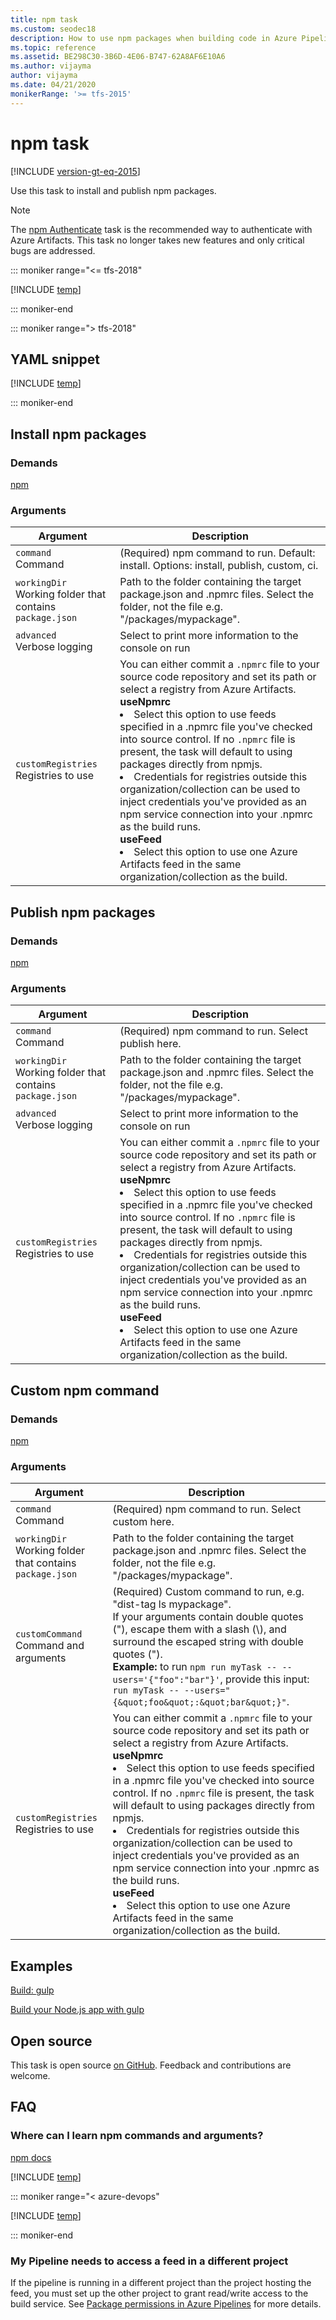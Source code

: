 ```yaml
---
title: npm task
ms.custom: seodec18
description: How to use npm packages when building code in Azure Pipelines
ms.topic: reference
ms.assetid: BE298C30-3B6D-4E06-B747-62A8AF6E10A6
ms.author: vijayma
author: vijayma
ms.date: 04/21/2020
monikerRange: '>= tfs-2015'
---
```


# npm task

[!INCLUDE [version-gt-eq-2015](../../../includes/version-gt-eq-2015.md)]

Use this task to install and publish npm packages.

> [!NOTE]
> The [npm Authenticate](npm-authenticate.md) task is the recommended way to authenticate with Azure Artifacts. This task no longer takes new features and only critical bugs are addressed.

::: moniker range="<= tfs-2018"

[!INCLUDE [temp](../../includes/concept-rename-note.md)]

::: moniker-end

::: moniker range="> tfs-2018"

## YAML snippet

[!INCLUDE [temp](../includes/yaml/NpmV1.md)]

::: moniker-end

## Install npm packages

### Demands
[npm](https://nodejs.org/en/download/)

### Arguments

|Argument|Description|
|--- |--- |
|`command`<br/>Command| (Required) npm command to run. Default: install. Options: install, publish, custom, ci. |
|`workingDir`<br/>Working folder that contains `package.json` | Path to the folder containing the target package.json and .npmrc files. Select the folder, not the file e.g. "/packages/mypackage".|
|`advanced` <br/>Verbose logging| Select to print more information to the console on run|
|`customRegistries`<br/>Registries to use|You can either commit a `.npmrc` file to your source code repository and set its path or select a registry from Azure Artifacts.<br/>**useNpmrc**<br/><li>Select this option to use feeds specified in a .npmrc file you've checked into source control. If no `.npmrc` file is present, the task will default to using packages directly from npmjs. <br/><li>Credentials for registries outside this organization/collection can be used to inject credentials you've provided as an npm service connection into your .npmrc as the build runs.<br/>**useFeed**<br/><li>Select this option to use one Azure Artifacts feed in the same organization/collection as the build.|

## Publish npm packages

### Demands

[npm](https://nodejs.org/en/download/)

### Arguments

|Argument|Description|
|--- |--- |
|`command`<br/>Command| (Required) npm command to run. Select publish here.|
|`workingDir`<br/>Working folder that contains `package.json`| Path to the folder containing the target package.json and .npmrc files. Select the folder, not the file e.g. "/packages/mypackage".|
|`advanced` <br/>Verbose logging| Select to print more information to the console on run|
|`customRegistries`<br/>Registries to use|You can either commit a `.npmrc` file to your source code repository and set its path or select a registry from Azure Artifacts.<br/>**useNpmrc**<br/><li>Select this option to use feeds specified in a .npmrc file you've checked into source control. If no `.npmrc` file is present, the task will default to using packages directly from npmjs. <br/><li>Credentials for registries outside this organization/collection can be used to inject credentials you've provided as an npm service connection into your .npmrc as the build runs.<br/>**useFeed**<br/><li>Select this option to use one Azure Artifacts feed in the same organization/collection as the build.|

## Custom npm command

### Demands

[npm](https://nodejs.org/en/download/)

### Arguments

|Argument|Description|
|--- |--- |
|`command`<br/>Command| (Required) npm command to run. Select custom here.|
|`workingDir`<br/>Working folder that contains `package.json`| Path to the folder containing the target package.json and .npmrc files. Select the folder, not the file e.g. "/packages/mypackage".|
|`customCommand`<br/>Command and arguments| (Required) Custom command to run, e.g. \"dist-tag ls mypackage\". <br/> If your arguments contain double quotes ("), escape them with a slash (\\), and surround the escaped string with double quotes ("). <br/>**Example:** to run `npm run myTask -- --users='{"foo":"bar"}'`, provide this input: `run myTask -- --users="{&quot;foo&quot;:&quot;bar&quot;}"`.| 
|`customRegistries`<br/>Registries to use|You can either commit a `.npmrc` file to your source code repository and set its path or select a registry from Azure Artifacts.<br/>**useNpmrc**<br/><li>Select this option to use feeds specified in a .npmrc file you've checked into source control. If no `.npmrc` file is present, the task will default to using packages directly from npmjs. <br/><li>Credentials for registries outside this organization/collection can be used to inject credentials you've provided as an npm service connection into your .npmrc as the build runs.<br/>**useFeed**<br/><li>Select this option to use one Azure Artifacts feed in the same organization/collection as the build.|

## Examples

[Build: gulp](../build/gulp.md)

[Build your Node.js app with gulp](../../ecosystems/javascript.md)

## Open source

This task is open source [on GitHub](https://github.com/Microsoft/azure-pipelines-tasks). Feedback and contributions are welcome.

## FAQ

### Where can I learn npm commands and arguments?

[npm docs](https://docs.npmjs.com/)

<!-- BEGINSECTION class="md-qanda" -->

[!INCLUDE [temp](../../includes/qa-agents.md)]

::: moniker range="< azure-devops"

[!INCLUDE [temp](../../includes/qa-versions.md)]

::: moniker-end

### My Pipeline needs to access a feed in a different project

If the pipeline is running in a different project than the project hosting the feed, you must set up the other project to grant read/write access to the build service. See [Package permissions in Azure Pipelines](../../../artifacts/feeds/feed-permissions.md#pipelines-permissions) for more details.

<!-- ENDSECTION -->
